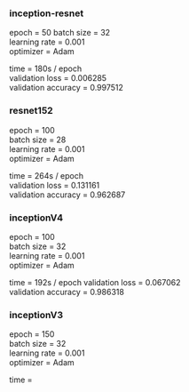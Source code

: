 ### inception-resnet  
epoch = 50
batch size = 32  
learning rate = 0.001  
optimizer = Adam  

time = 180s / epoch  
validation loss = 0.006285  
validation accuracy = 0.997512  

### resnet152
epoch = 100  
batch size = 28  
learning rate = 0.001  
optimizer = Adam  

time = 264s / epoch  
validation loss = 0.131161  
validation accuracy = 0.962687  


### inceptionV4
epoch = 100  
batch size = 32  
learning rate = 0.001  
optimizer = Adam  

time = 192s / epoch
validation loss = 0.067062  
validation accuracy = 0.986318  

### inceptionV3
epoch = 150  
batch size = 32  
learning rate = 0.001  
optimizer = Adam  

time =   
